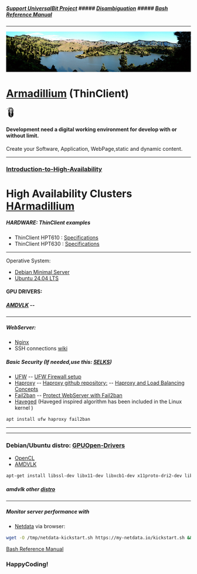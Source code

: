 ##### [Support UniversalBit Project](https://github.com/universalbit-dev/universalbit-dev/tree/main/support)   ##### [Disambiguation](https://en.wikipedia.org/wiki/Wikipedia:Disambiguation)   ##### [Bash Reference Manual](https://www.gnu.org/software/bash/manual/html_node/index.html)
---

<img src="https://github.com/universalbit-dev/HArmadillium/blob/main/docs/assets/images/ecosystem_gran_canaria_edited.png" width="auto" />



# [Armadillium](https://en.wikipedia.org/wiki/Thin_client) (ThinClient)
<img src="https://github.com/universalbit-dev/HArmadillium/blob/main/docs/assets/images/armadillidium.png" width="5%" />

#### Development need a digital working environment for develop with or without limit.
Create your Software, Application, WebPage,static and dynamic content.

---

### [Introduction-to-High-Availability](https://ubuntu.com/server/docs/introduction-to-high-availability)
# High Availability Clusters [HArmadillium](https://github.com/universalbit-dev/armadillium/blob/main/HArmadillium.md)

##### HARDWARE: ThinClient examples
* ThinClient HPT610 : [Specifications](https://support.hp.com/us-en/document/c03235347)
* ThinClient HPT630 : [Specifications](https://support.hp.com/us-en/document/c05240287) 
---

Operative System:
* [Debian Minimal Server](https://www.howtoforge.com/tutorial/debian-minimal-server/)
* [Ubuntu 24.04 LTS](https://ubuntu.com/download/desktop#community)

#### GPU DRIVERS:
##### [AMDVLK](https://github.com/universalbit-dev/AMDVLK) --

---

##### WebServer:
* [Nginx](https://docs.nginx.com/nginx/admin-guide/installing-nginx/installing-nginx-open-source/)
* SSH connections [wiki](https://wiki.debian.org/SSH)

##### Basic Security (If needed,use this: [SELKS](https://github.com/universalbit-dev/SELKS))
* [UFW](https://manpages.ubuntu.com/manpages/bionic/en/man8/ufw.8.html) -- [UFW Firewall setup](https://www.digitalocean.com/community/tutorials/how-to-set-up-a-firewall-with-ufw-on-ubuntu)
* [Haproxy](https://www.haproxy.org/) -- [Haproxy github repository:](https://github.com/haproxy/haproxy/)  -- [Haproxy and Load Balancing Concepts](https://www.digitalocean.com/community/tutorials/an-introduction-to-haproxy-and-load-balancing-concepts)
* [Fail2ban](https://github.com/fail2ban/fail2ban) -- [Protect WebServer with Fail2ban ](https://www.digitalocean.com/community/tutorials/how-to-protect-an-nginx-server-with-fail2ban-on-ubuntu-22-04)
* [Haveged](https://wiki.archlinux.org/title/Haveged#) (Haveged inspired algorithm has been included in the Linux kernel )

```bash
apt install ufw haproxy fail2ban
```
---
---

### Debian/Ubuntu distro: [GPUOpen-Drivers](https://github.com/GPUOpen-Drivers/AMDVLK)
* [OpenCL](https://github.com/KhronosGroup/OpenCL-Guide/blob/main/chapters/getting_started_linux.md) 
* [AMDVLK](https://github.com/GPUOpen-Drivers/AMDVLK)

```bash
apt-get install libssl-dev libx11-dev libxcb1-dev x11proto-dri2-dev libxcb-dri3-dev libxcb-dri2-0-dev libxcb-present-dev libxshmfence-dev libxrandr-dev libwayland-dev ocl-icd-opencl-dev 
```
##### amdvlk other [distro](https://github.com/GPUOpen-Drivers/AMDVLK?tab=readme-ov-file#install-dev-and-tools-packages)

---

##### Monitor server performance with 
* [Netdata](https://www.netdata.cloud/) via browser:
```bash
wget -O /tmp/netdata-kickstart.sh https://my-netdata.io/kickstart.sh && sh /tmp/netdata-kickstart.sh
```

[Bash Reference Manual](https://www.gnu.org/software/bash/manual/html_node/index.html)

### HappyCoding!
